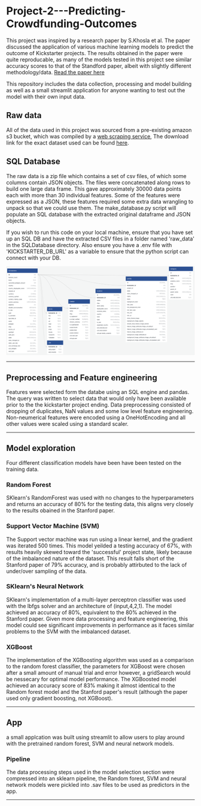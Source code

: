# Project-2---Predicting-Crowdfunding-Outcomes
This project was inspired by a research paper by S.Khosla et al. The paper discussed the application of various machine learning models to predict the outcome of Kickstarter projects. The results obtained in the paper were quite reproducable, as many of the models tested in this project see similar accuracy scores to that of the Standford paper, albeit with slightly different methodology/data. [Read the paper here](https://cs229.stanford.edu/proj2021spr/report2/81995033.pdf)

This repository includes the data collection, processing and model building as well as a small streamlit application for anyone wanting to test out the model with their own input data.

## Raw data
All of the data used in this project was sourced from a pre-existing amazon s3 bucket, which was compiled by a [web scraping service](https://webrobots.io/kickstarter-datasets/), The download link for the exact dataset used can be found [here](https://s3.amazonaws.com/weruns/forfun/Kickstarter/Kickstarter_2022-04-21T03_20_08_060Z.zip).

## SQL Database 
The raw data is a zip file which contains a set of csv files, of which some columns contain JSON objects. The files were concatenated along rows to build one large data frame. This gave approximately 30000 data points each with more than 30 individual features. Some of the features were expressed as a JSON, these features required some extra data wrangling to unpack so that we could use them. The make_database.py script will populate an SQL database with the extracted original dataframe and JSON objects. 

If you wish to run this code on your local machine, ensure that you have set up an SQL DB and have the extracted CSV files in a folder named 'raw_data' in the SQLDatabase directory. Also  ensure you have a .env file with 'KICKSTARTER_DB_URL' as a variable to ensure that the python script can connect with your DB.

![DB_schema](images/Database%20Schema.png)

---
## Preprocessing and Feature engineering
Features were selected form the databe using an SQL engine and pandas. The query was written to select data that would only have been available prior to the the kickstarter project ending. Data preprocessing consisted of dropping of duplicates, NaN values and some low level feature engineering. Non-neumerical features were encoded using a OneHotEncoding and all other values were scaled using a standard scaler.

---
## Model exploration
Four different classification models have been have been tested on the training data.

### Random Forest
SKlearn's RandomForest was used with no changes to the hyperparameters and returns an accuracy of 80% for the testing data, this aligns very closely to the results obained in the Stanford paper. 

### Support Vector Machine (SVM)
The Support vector machine was run using a linear kernel, and the gradient was iterated 500 times. This model yeilded a testing accuracy of 67%, with results heavily skewed toward the 'successful' project state, likely because of the imbalanced nature of the dataset. This result falls short of the Stanford paper of 79% accuracy, and is probably attirbuted to the lack of under/over sampling of the data. 

### SKlearn's Neural Network
SKlearn's implementation of a multi-layer perceptron classifier was used with the lbfgs solver and an architecture of (input,4,2,1). The model achieved an accuracy of 80%, equivalent to the 80% achieved in the Stanford paper. Given more data processing and feature engineering, this model could see significant improvements in performance as it faces similar problems to the SVM with the imbalanced dataset.

### XGBoost
The implementation of the XGBoosting algorithm was used as a comparison to the random forest classifier, the parameters for XGBoost were chosen after a small amount of manual trial and error however, a gridSearch would be nessecary for optimal model performance. The XGBoosted model achieved an accuracy score of 83% making it almost identical to the Random forest model and the Stanford paper's result (although the paper used only gradient boosting, not XGBoost).

---
## App
a small applcation was built using streamlit to allow users to play around with the pretrained random forest, SVM and neural network models.
### Pipeline
The data processing steps used in the model selection section were compressed into an sklearn pipeline, the Random forest, SVM and neural network models were pickled into .sav files to be used as predictors in the app.




---